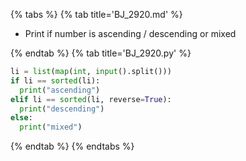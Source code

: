 {% tabs %}
{% tab title='BJ_2920.md' %}

* Print if number is ascending / descending or mixed

{% endtab %}
{% tab title='BJ_2920.py' %}

```py
li = list(map(int, input().split()))
if li == sorted(li):
  print("ascending")
elif li == sorted(li, reverse=True):
  print("descending")
else:
  print("mixed")
```

{% endtab %}
{% endtabs %}